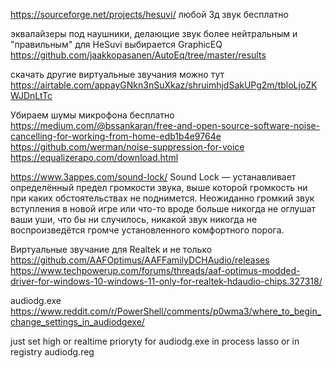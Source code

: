 https://sourceforge.net/projects/hesuvi/ любой 3д звук бесплатно

эквалайзеры под наушники, делающие звук более нейтральным и "правильным" для HeSuvi выбирается GraphicEQ
https://github.com/jaakkopasanen/AutoEq/tree/master/results

скачать другие виртуальные звучания можно тут
https://airtable.com/appayGNkn3nSuXkaz/shruimhjdSakUPg2m/tbloLjoZKWJDnLtTc

Убираем шумы микрофона бесплатно
https://medium.com/@bssankaran/free-and-open-source-software-noise-cancelling-for-working-from-home-edb1b4e9764e
https://github.com/werman/noise-suppression-for-voice
https://equalizerapo.com/download.html

https://www.3appes.com/sound-lock/
Sound Lock — устанавливает определённый предел громкости звука, выше которой громкость ни при каких обстоятельствах не поднимется. Неожиданно громкий звук вступления в новой игре или что-то вроде больше никогда не оглушат ваши уши, что бы ни случилось, никакой звук никогда не воспроизведётся громче установленного комфортного порога.


Виртуальные звучание для Realtek и не только
https://github.com/AAFOptimus/AAFFamilyDCHAudio/releases
https://www.techpowerup.com/forums/threads/aaf-optimus-modded-driver-for-windows-10-windows-11-only-for-realtek-hdaudio-chips.327318/


audiodg.exe
https://www.reddit.com/r/PowerShell/comments/p0wma3/where_to_begin_change_settings_in_audiodgexe/

just set high or realtime prioryty for audiodg.exe in process lasso or in registry
audiodg.reg
